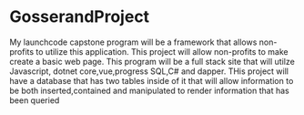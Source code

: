 # GosserandProject

My launchcode capstone program will be a framework that allows non-profits to utilize this application. This project will allow non-profits to make create a basic web page. This program will be a full stack site that will utilze Javascript, dotnet core,vue,progress SQL,C# and dapper.
THis project will have a database that has two tables inside of it that will allow information to be both inserted,contained and manipulated to render information that has been queried



